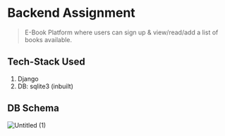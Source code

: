 # Backend Assignment
> E-Book Platform where users can sign up & view/read/add a list of books available.

## Tech-Stack Used
1. Django
2. DB: sqlite3 (inbuilt)

## DB Schema
![Untitled (1)](https://user-images.githubusercontent.com/42516515/121040837-daec2980-c7cf-11eb-8e2f-f568f600949c.png)

